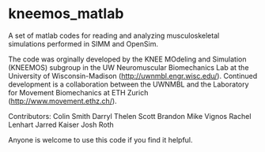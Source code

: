# kneemos_matlab
A set of matlab codes for reading and analyzing musculoskeletal simulations performed in SIMM and OpenSim. 

The code was orginally developed by the KNEE MOdeling and Simulation (KNEEMOS) subgroup in the UW Neuromuscular Biomechanics Lab at the University of Wisconsin-Madison (http://uwnmbl.engr.wisc.edu/). Continued development is a collaboration between the UWNMBL and the Laboratory for Movement Biomechanics at ETH Zurich (http://www.movement.ethz.ch/).

Contributors:
Colin Smith
Darryl Thelen
Scott Brandon
Mike Vignos
Rachel Lenhart
Jarred Kaiser
Josh Roth


Anyone is welcome to use this code if you find it helpful. 
